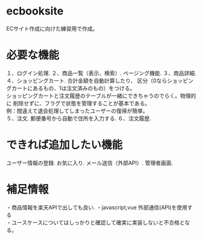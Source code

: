 # ecbooksite
ECサイト作成に向けた練習用で作成。

# 必要な機能
１、ログイン処理. 
２、商品一覧（表示、検索）. 
ページング機能. 
３、商品詳細. 
４、ショッピングカート. 
合計金額を自動計算したり、
区分（0ならショッピングカートにあるもの、1は注文済みのもの）をつける。  
ショッピングカートと注文履歴のテーブルが一緒にできちゃうのでらく。物理的に 削除せずに、フラグで状態を管理することが基本である。  
例：間違えて退会処理してしまったユーザーの復帰が簡単。  
５、注文. 
郵便番号から自動で住所を入力する. 
６、注文履歴. 

# できれば追加したい機能
ユーザー情報の登録. 
お気に入り. 
メール送信（外部API）. 
管理者画面. 

# 補足情報
・商品情報を楽天APIで出しても良い. 
・javascript,vue 外部通信(API)を使用する  
・ユースケースについてはしっかりと確認して確実に実装しないと不合格となる。  
